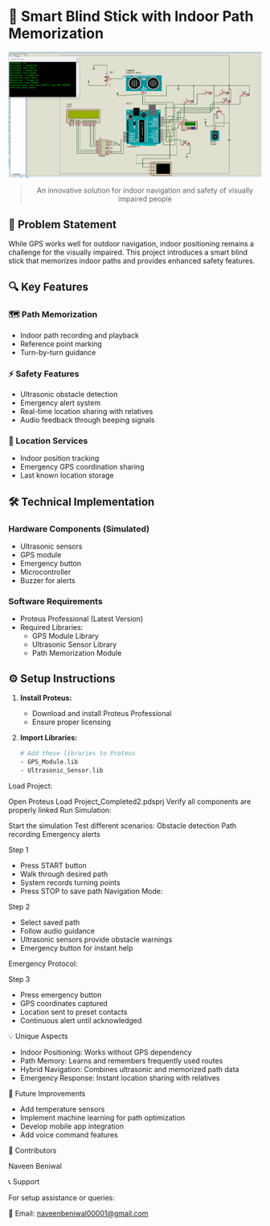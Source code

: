 # 🦯 Smart Blind Stick with Indoor Path Memorization

<div align="center">
  <img src="./demoImage.png" alt="Project Demo" width="800"/>

  > An innovative solution for indoor navigation and safety of visually impaired people
</div>

## 🌟 Problem Statement
While GPS works well for outdoor navigation, indoor positioning remains a challenge for the visually impaired. This project introduces a smart blind stick that memorizes indoor paths and provides enhanced safety features.

## 🔍 Key Features

### 🗺️ Path Memorization
- Indoor path recording and playback
- Reference point marking
- Turn-by-turn guidance

### ⚡ Safety Features
- Ultrasonic obstacle detection
- Emergency alert system
- Real-time location sharing with relatives
- Audio feedback through beeping signals

### 📍 Location Services
- Indoor position tracking
- Emergency GPS coordination sharing
- Last known location storage

## 🛠️ Technical Implementation

### Hardware Components (Simulated)
- Ultrasonic sensors
- GPS module
- Emergency button
- Microcontroller
- Buzzer for alerts

### Software Requirements
- Proteus Professional (Latest Version)
- Required Libraries:
  - GPS Module Library
  - Ultrasonic Sensor Library
  - Path Memorization Module

## ⚙️ Setup Instructions

1. **Install Proteus:**
   - Download and install Proteus Professional
   - Ensure proper licensing

2. **Import Libraries:**
   ```bash
   # Add these libraries to Proteus
   - GPS_Module.lib
   - Ultrasonic_Sensor.lib
Load Project:

Open Proteus
Load Project_Completed2.pdsprj
Verify all components are properly linked
Run Simulation:

Start the simulation
Test different scenarios:
Obstacle detection
Path recording
Emergency alerts


Step 1 
- Press START button
- Walk through desired path
- System records turning points
- Press STOP to save path
Navigation Mode:

Step 2

- Select saved path
- Follow audio guidance
- Ultrasonic sensors provide obstacle warnings
- Emergency button for instant help
  
Emergency Protocol:

Step 3
- Press emergency button
- GPS coordinates captured
- Location sent to preset contacts
- Continuous alert until acknowledged



💡 Unique Aspects

- Indoor Positioning: Works without GPS dependency
- Path Memory: Learns and remembers frequently used routes
- Hybrid Navigation: Combines ultrasonic and memorized path data
- Emergency Response: Instant location sharing with relatives


🤝 Future Improvements

- Add temperature sensors
- Implement machine learning for path optimization
- Develop mobile app integration
- Add voice command features


👥 Contributors

Naveen Beniwal

📞 Support

For setup assistance or queries:

📧 Email: naveenbeniwal00001@gmail.com

